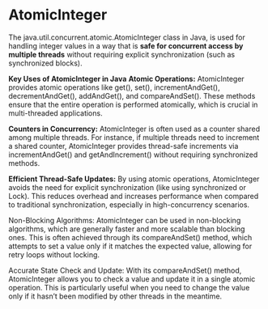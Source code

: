 # AtomicInteger

The java.util.concurrent.atomic.AtomicInteger class in Java, is used for handling integer values in a way that is **safe for concurrent access by multiple threads** without requiring explicit synchronization (such as synchronized blocks).

**Key Uses of AtomicInteger in Java**
**Atomic Operations:** AtomicInteger provides atomic operations like get(), set(), incrementAndGet(), decrementAndGet(), addAndGet(), and compareAndSet(). These methods ensure that the entire operation is performed atomically, which is crucial in multi-threaded applications.

**Counters in Concurrency:** AtomicInteger is often used as a counter shared among multiple threads. For instance, if multiple threads need to increment a shared counter, AtomicInteger provides thread-safe increments via incrementAndGet() and getAndIncrement() without requiring synchronized methods.

**Efficient Thread-Safe Updates:** By using atomic operations, AtomicInteger avoids the need for explicit synchronization (like using synchronized or Lock). This reduces overhead and increases performance when compared to traditional synchronization, especially in high-concurrency scenarios.

Non-Blocking Algorithms: AtomicInteger can be used in non-blocking algorithms, which are generally faster and more scalable than blocking ones. This is often achieved through its compareAndSet() method, which attempts to set a value only if it matches the expected value, allowing for retry loops without locking.

Accurate State Check and Update: With its compareAndSet() method, AtomicInteger allows you to check a value and update it in a single atomic operation. This is particularly useful when you need to change the value only if it hasn’t been modified by other threads in the meantime.
